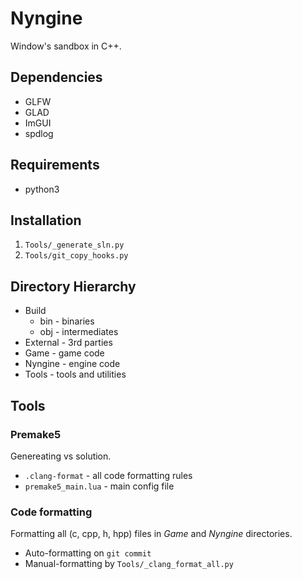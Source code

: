 # Nyngine
Window's sandbox in C++. 

## Dependencies
* GLFW
* GLAD
* ImGUI
* spdlog

## Requirements
* python3

## Installation
1. ```Tools/_generate_sln.py```
2. ```Tools/git_copy_hooks.py```

## Directory Hierarchy
- Build
    - bin - binaries
    - obj - intermediates
- External - 3rd parties
- Game - game code
- Nyngine - engine code
- Tools - tools and utilities

## Tools
### Premake5
Genereating vs solution.
- ```.clang-format``` - all code formatting rules
- ```premake5_main.lua``` - main config file


### Code formatting
Formatting all (c, cpp, h, hpp) files in _Game_ and _Nyngine_ directories.

* Auto-formatting on ```git commit```
* Manual-formatting by ```Tools/_clang_format_all.py```
